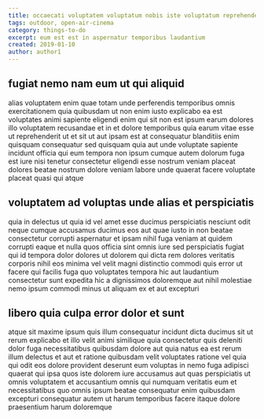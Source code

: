 ```yaml
---
title: occaecati voluptatem voluptatum nobis iste voluptatum reprehenderit article 5672
tags: outdoor, open-air-cinema
category: things-to-do
excerpt: eum est est in aspernatur temporibus laudantium
created: 2019-01-10
author: author1
---
```


## fugiat nemo nam eum ut qui aliquid

alias voluptatem enim quae totam unde perferendis temporibus omnis exercitationem quia quibusdam ut non enim iusto explicabo ea est voluptates animi sapiente eligendi enim qui sit non est ipsum earum dolores illo voluptatem recusandae et in et dolore temporibus quia earum vitae esse ut reprehenderit ut et sit ut aut ipsam est at consequatur blanditiis enim quisquam consequatur sed quisquam quia aut unde voluptate sapiente incidunt officia qui eum tempora non ipsum cumque autem dolorum fuga est iure nisi tenetur consectetur eligendi esse nostrum veniam placeat dolores beatae nostrum dolore veniam labore unde quaerat facere voluptate placeat quasi qui atque

## voluptatem ad voluptas unde alias et perspiciatis

quia in delectus ut quia id vel amet esse ducimus perspiciatis nesciunt odit neque cumque accusamus ducimus eos aut quae iusto in non beatae consectetur corrupti aspernatur et ipsam nihil fuga veniam at quidem corrupti eaque et nulla quos officia sint omnis iure sed perspiciatis fugiat qui id tempora dolor dolores ut dolorem qui dicta rem dolores veritatis corporis nihil eos minima vel velit magni distinctio commodi quis error ut facere qui facilis fuga quo voluptates tempora hic aut laudantium consectetur sunt expedita hic a dignissimos doloremque aut nihil molestiae nemo ipsum commodi minus ut aliquam ex et aut excepturi

## libero quia culpa error dolor et sunt

atque sit maxime ipsum quis illum consequatur incidunt dicta ducimus sit ut rerum explicabo et illo velit animi similique quia consectetur quis deleniti dolor fuga necessitatibus quibusdam dolore aut quia natus ea est rerum illum delectus et aut et ratione quibusdam velit voluptates ratione vel quia qui odit eos dolore provident deserunt eum voluptas in nemo fuga adipisci quaerat qui ipsa quos iste dolorem iure accusamus aut quas perspiciatis ut omnis voluptatem et accusantium omnis qui numquam veritatis eum et necessitatibus quo omnis ipsum beatae consequatur enim quibusdam excepturi consequatur autem ut harum temporibus facere itaque dolore praesentium harum doloremque
